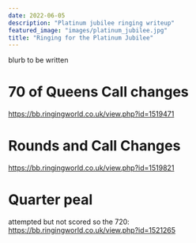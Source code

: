 ```yaml
---
date: 2022-06-05
description: "Platinum jubilee ringing writeup"
featured_image: "images/platinum_jubilee.jpg"
title: "Ringing for the Platinum Jubilee"
---
```


blurb to be written 

# 70 of Queens Call changes
https://bb.ringingworld.co.uk/view.php?id=1519471

# Rounds and Call Changes
https://bb.ringingworld.co.uk/view.php?id=1519821

# Quarter peal
attempted but not scored so the 720: https://bb.ringingworld.co.uk/view.php?id=1521265